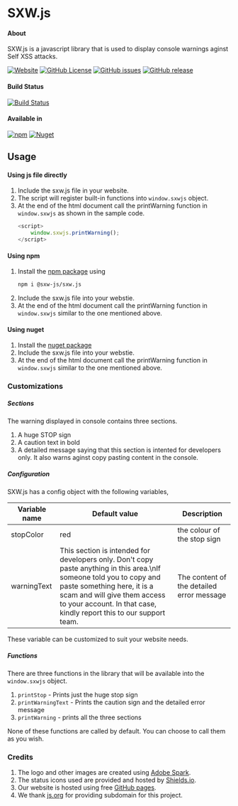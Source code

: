 # SXW.js

#### About
SXW.js is a javascript library that is used to display console warnings aginst Self XSS attacks.

[![Website](https://img.shields.io/badge/website-sxw.js.org%2F-%230375b4.svg?style=flat-square&logo=mozilla%20firefox)](https://sxw.js.org/)
[![GitHub License](https://img.shields.io/github/license/sxw-js/sxw-js.svg?style=flat-square&logo=github)](https://github.com/sxw-js/sxw-js/blob/master/LICENSE)
[![GitHub issues](https://img.shields.io/github/issues/sxw-js/sxw-js.svg?style=flat-square&logo=github)](https://github.com/sxw-js/sxw-js/issues)
[![GitHub release](https://img.shields.io/github/release/sxw-js/sxw-js.svg?style=flat-square&logo=github)](https://github.com/sxw-js/sxw-js/releases)

#### Build Status
[![Build Status](https://img.shields.io/azure-devops/build/sxw-js/sxw-js/1.svg?label=Build%3A%20Azure%20Pipelines&style=flat-square&logo=azuredevops)](https://dev.azure.com/sxw-js/sxw-js/_build/latest?definitionId=1&branchName=master)

#### Available in
[![npm](https://img.shields.io/npm/v/@sxw-js/sxw.js.svg?style=flat-square&logo=npm)](https://www.npmjs.com/package/@sxw-js/sxw.js)
[![Nuget](https://img.shields.io/nuget/v/sxw.js.svg?style=flat-square&logo=nuget)](https://www.nuget.org/packages/sxw.js/)

## Usage

#### Using js file directly

 1. Include the sxw.js file in your website.
 2. The script will register built-in functions into `window.sxwjs` object.
 3. At the end of the html document call the printWarning function in `window.sxwjs` as shown in the sample code.
    ```javascript
    <script>
        window.sxwjs.printWarning();
    </script>
    ```
#### Using npm
 1. Install the [npm package](https://www.npmjs.com/package/@sxw-js/sxw.js) using
    ```bash
    npm i @sxw-js/sxw.js
    ```
 2. Include the sxw.js file into your webstie.
 3. At the end of the html document call the printWarning function in `window.sxwjs` similar to the one mentioned above.

 #### Using nuget
 1. Install the [nuget package](https://www.nuget.org/packages/sxw.js/)
 2. Include the sxw.js file into your webstie.
 3. At the end of the html document call the printWarning function in `window.sxwjs` similar to the one mentioned above.


### Customizations

##### Sections
The warning displayed in console contains three sections.
 1. A huge STOP sign
 2. A caution text in bold
 3. A detailed message saying that this section is intented for developers only. It also warns aginst copy pasting content in the console.

##### Configuration

SXW.js has a config object with the following variables,

Variable name | Default value | Description
------------ | ------------- | ---------
stopColor | red | the colour of the stop sign
warningText | This section is intended for developers only. Don't copy paste anything in this area.\nIf someone told you to copy and paste something here, it is a scam and will give them access to your account. In that case, kindly report this to our support team. | The content of the detailed error message

These variable can be customized to suit your website needs.

##### Functions

There are three functions in the library that will be available into the `window.sxwjs` object.
 1. `printStop` - Prints just the huge stop sign
 2. `printWarningText` - Prints the caution sign and the detailed error message
 3. `printWarning` - prints all the three sections

None of these functions are called by default. You can choose to call them as you wish.

### Credits
 1. The logo and other images are created using [Adobe Spark](https://spark.adobe.com/).
 2. The status icons used are provided and hosted by [Shields.io](https://shields.io/).
 3. Our website is hosted using free [GitHub pages](https://pages.github.com/).
 4. We thank [js.org](https://js.org/) for providing subdomain for this project.
